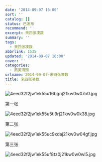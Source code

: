 ```yaml
---
date: '2014-09-07 16:00'
sort: ''
catalog: []
status: 已发布
recommend: ''
excerpt: 来四张凑数
summary: ''
tags:
  - 来四张凑数
abbrlink: 1535
updated: '2014-09-07 16:00'
cover: ''
categories:
  - 燕美清照
urlname: 2014-09-07-来四张凑数
title: 来四张凑数
---
```


![4eed32f2jw1ek55u16bgnj21kw0w07o0.jpg](https://image.bmqy.net/upload/4eed32f2jw1ek55u16bgnj21kw0w07o0.jpg)


第一张


![4eed32f2jw1ek55u5tl9rj21kw0w0k38.jpg](https://image.bmqy.net/upload/4eed32f2jw1ek55u5tl9rj21kw0w0k38.jpg)


第二张


![4eed32f2jw1ek55uc9xdaj21kw0w04gf.jpg](https://image.bmqy.net/upload/4eed32f2jw1ek55uc9xdaj21kw0w04gf.jpg)


第三张


![4eed32f2jw1ek55uf8tz0j21kw0w0wl5.jpg](https://image.bmqy.net/upload/4eed32f2jw1ek55uf8tz0j21kw0w0wl5.jpg)

